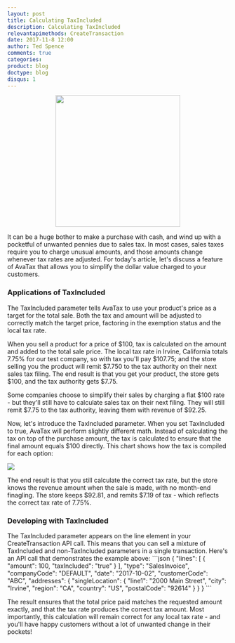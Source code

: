 ```yaml
---
layout: post
title: Calculating TaxIncluded
description: Calculating TaxIncluded    
relevantapimethods: CreateTransaction
date: 2017-11-8 12:00
author: Ted Spence
comments: true
categories:
product: blog
doctype: blog
disqus: 1
---
```

<center><img src="/images/calculating-tax-included.jpg" height="300" width="75%"/></center>

It can be a huge bother to make a purchase with cash, and wind up with a pocketful of unwanted pennies due to sales tax.  In most cases, sales taxes require you to charge unusual amounts, and those amounts change whenever tax rates are adjusted.  For today's article, let's discuss a feature of AvaTax that allows you to simplify the dollar value charged to your customers.

<h3>Applications of TaxIncluded</h3>

The TaxIncluded parameter tells AvaTax to use your product's price as a target for the total sale.  Both the tax and amount will be adjusted to correctly match the target price, factoring in the exemption status and the local tax rate.

When you sell a product for a price of $100, tax is calculated on the amount and added to the total sale price.  The local tax rate in Irvine, California totals 7.75% for our test company, so with tax you'll pay $107.75; and the store selling you the product will remit $7.750 to the tax authority on their next sales tax filing.  The end result is that you get your product, the store gets $100, and the tax authority gets $7.75.

Some companies choose to simplify their sales by charging a flat $100 rate - but they'll still have to calculate sales tax on their next filing.  They will still remit $7.75 to the tax authority, leaving them with revenue of $92.25.

Now, let's introduce the TaxIncluded parameter.  When you set TaxIncluded to true, AvaTax will perform slightly different math.  Instead of calculating the tax on top of the purchase amount, the tax is calculated to ensure that the final amount equals $100 directly.  This chart shows how the tax is compiled for each option:

<img src="/images/calculating-taax-included.png"/>


The end result is that you still calculate the correct tax rate, but the store knows the revenue amount when the sale is made, with no month-end finagling. The store keeps $92.81, and remits $7.19 of tax - which reflects the correct tax rate of 7.75%.

<h3>Developing with TaxIncluded</h3>
The TaxIncluded parameter appears on the line element in your CreateTransaction API call.  This means that you can sell a mixture of TaxIncluded and non-TaxIncluded parameters in a single transaction.  Here's an API call that demonstrates the example above:
```json
{
  "lines": [
    {
      "amount": 100,
      "taxIncluded": "true"
    }
  ],
  "type": "SalesInvoice",
  "companyCode": "DEFAULT",
  "date": "2017-10-02",
  "customerCode": "ABC",
  "addresses": {
    "singleLocation": {
      "line1": "2000 Main Street",
      "city": "Irvine",
      "region": "CA",
      "country": "US",
      "postalCode": "92614"
    }
  }
}
```

The result ensures that the total price paid matches the requested amount exactly, and that the tax rate produces the correct tax amount.  Most importantly, this calculation will remain correct for any local tax rate - and you'll have happy customers without a lot of unwanted change in their pockets!